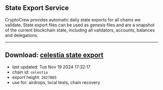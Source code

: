 ## State Export Service
CryptoCrew provides automatic daily state exports for all chains we validate. State export files can be used as genesis files and are a snapshot of the current blockchain state, including all validators, accounts, balances and delegations.

---
**Download: [celestia state export](https://dl-eu2.ccvalidators.com/SERVICE/celestia/celestia_export_2827005.json)**
---

- last updated: Tue Nov 19 2024 17:32:17
- chain id: `celestia`
- export height: `2827005`
- use for: airdrops, local tests, chain recovery
